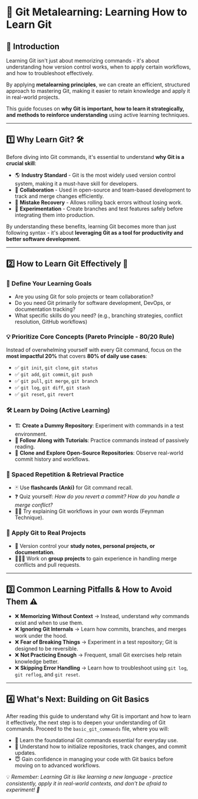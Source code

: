 # 🚀 Git Metalearning: Learning How to Learn Git

## 📌 Introduction

Learning Git isn't just about memorizing commands - it's about understanding how version control works, when to apply certain workflows, and how to troubleshoot effectively.

By applying **metalearning principles**, we can create an efficient, structured approach to mastering Git, making it easier to retain knowledge and apply it in real-world projects.

This guide focuses on **why Git is important, how to learn it strategically, and methods to reinforce understanding** using active learning techniques.

---

## 1️⃣ Why Learn Git? 🛠️

Before diving into Git commands, it's essential to understand **why Git is a crucial skill**:

- 🌎 **Industry Standard** - Git is the most widely used version control system, making it a must-have skill for developers.
- 🤝 **Collaboration** - Used in open-source and team-based development to track and merge changes efficiently.
- 🔄 **Mistake Recovery** - Allows rolling back errors without losing work.
- 🧪 **Experimentation** - Create branches and test features safely before integrating them into production.

By understanding these benefits, learning Git becomes more than just following syntax - it's about **leveraging Git as a tool for productivity and better software development**.

---

## 2️⃣ How to Learn Git Effectively 🎯

### 🎯 Define Your Learning Goals

- Are you using Git for solo projects or team collaboration?
- Do you need Git primarily for software development, DevOps, or documentation tracking?
- What specific skills do you need? (e.g., branching strategies, conflict resolution, GitHub workflows)

### 💡 Prioritize Core Concepts (Pareto Principle - 80/20 Rule)

Instead of overwhelming yourself with every Git command, focus on the **most impactful 20%** that covers **80% of daily use cases**:

- ✅ `git init`, `git clone`, `git status`
- ✅ `git add`, `git commit`, `git push`
- ✅ `git pull`, `git merge`, `git branch`
- ✅ `git log`, `git diff`, `git stash`
- ✅ `git reset`, `git revert`

### 🛠️ Learn by Doing (Active Learning)

- 🏗️ **Create a Dummy Repository**: Experiment with commands in a test environment.
- 📖 **Follow Along with Tutorials**: Practice commands instead of passively reading.
- 🔎 **Clone and Explore Open-Source Repositories**: Observe real-world commit history and workflows.

### 🧠 Spaced Repetition & Retrieval Practice

- 🃏 Use **flashcards (Anki)** for Git command recall.
- ❓ Quiz yourself: *How do you revert a commit? How do you handle a merge conflict?*
- 👨‍🏫 Try explaining Git workflows in your own words (Feynman Technique).

### 🚀 Apply Git to Real Projects

- 📂 Version control your **study notes, personal projects, or documentation**.
- 🧑‍🤝‍🧑 Work on **group projects** to gain experience in handling merge conflicts and pull requests.

---

## 3️⃣ Common Learning Pitfalls & How to Avoid Them ⚠️

- ❌ **Memorizing Without Context** → Instead, understand *why* commands exist and when to use them.
- ❌ **Ignoring Git Internals** → Learn how commits, branches, and merges work under the hood.
- ❌ **Fear of Breaking Things** → Experiment in a test repository; Git is designed to be reversible.
- ❌ **Not Practicing Enough** → Frequent, small Git exercises help retain knowledge better.
- ❌ **Skipping Error Handling** → Learn how to troubleshoot using `git log`, `git reflog`, and `git reset`.

---

## 4️⃣ What's Next: Building on Git Basics

After reading this guide to understand why Git is important and how to learn it effectively, the next step is to deepen your understanding of Git commands. Proceed to the `basic_git_commands` file, where you will:

- 📖 Learn the foundational Git commands essential for everyday use.
- 🧐 Understand how to initialize repositories, track changes, and commit updates.
- 😇 Gain confidence in managing your code with Git basics before moving on to advanced workflows.

💡 *Remember: Learning Git is like learning a new language - practice consistently, apply it in real-world contexts, and don't be afraid to experiment! 🚀*
